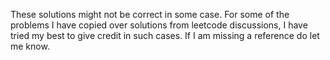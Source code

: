 These solutions might not be correct in some case.
For some of the problems I have copied over solutions from leetcode discussions, I have tried my best to give credit in such cases. If I am missing a reference do let me know.
